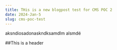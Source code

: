 ```yaml
---
title: THis is a new blogpost test for CMS POC 2
date: 2024-Jan-5
slug: cms-poc-test
---
```

aksndiosadonaskndksamdlm alsmdé

##This is a header